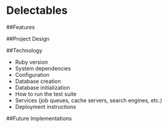 # Delectables

##Features

##Project Design

##Technology
  * Ruby version
  * System dependencies
  * Configuration
  * Database creation
  * Database initialization
  * How to run the test suite
  * Services (job queues, cache servers, search engines, etc.)
  * Deployment instructions

##Future Implementations
